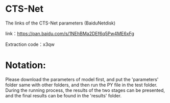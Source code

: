 # CTS-Net
The links of the CTS-Net parameters (BaiduNetdisk)

link：https://pan.baidu.com/s/1NEhBMa2DEf6q5Pw4ME6xFg 

Extraction code：x3qw

# Notation:
Please download the parameters of model first, and put the 'parameters' folder same with other folders, and then run the PY file in the test folder. During the running process, the results of the two stages can be presented, and the final results can be found in the 'results' folder.
